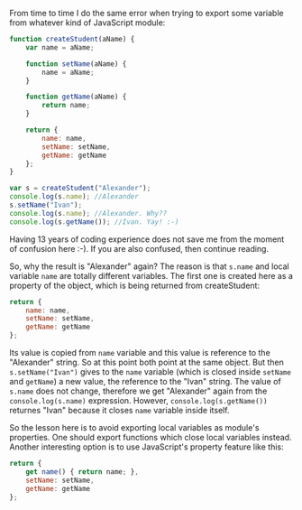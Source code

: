 From time to time I do the same error when trying to export some variable from whatever kind of JavaScript module:

```JavaScript
function createStudent(aName) {
    var name = aName;

    function setName(aName) {
        name = aName;
    }

    function getName(aName) {
        return name;
    }

    return {
        name: name,
        setName: setName,
        getName: getName
    };
}

var s = createStudent("Alexander");
console.log(s.name); //Alexander
s.setName("Ivan");
console.log(s.name); //Alexander. Why??
console.log(s.getName()); //Ivan. Yay! :-)
```

Having 13 years of coding experience does not save me from the moment of confusion here :-). If you are also confused, then continue reading. 

So, why the result is "Alexander" again? The reason is that `s.name` and local variable `name` are totally different variables. The first one is created here as a property of the object, which is being returned from createStudent:

```JavaScript
return {
    name: name,
    setName: setName,
    getName: getName
};
```

Its value is copied from `name` variable and this value is reference to the "Alexander" string. So at this point both point at the same object. But then `s.setName("Ivan")` gives to the `name` variable (which is closed inside `setName` and `getName`) a new value, the reference to the "Ivan" string. The value of `s.name` does not change, therefore we get "Alexander" again from the `console.log(s.name)` expression. However, `console.log(s.getName())` returnes "Ivan" because it closes `name` variable inside itself.

So the lesson here is to avoid exporting local variables as module's properties. One should export functions which close local variables instead. Another interesting option is to use JavaScript's property feature like this:

```Javascript
return {
    get name() { return name; },
    setName: setName,
    getName: getName
};
```
